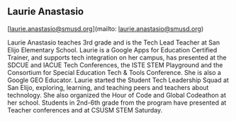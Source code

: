 ## Laurie Anastasio

[laurie.anastasio@smusd.org](mailto: laurie.anastasio@smusd.org)

Laurie Anastasio teaches 3rd grade and is the Tech Lead Teacher at San Elijo Elementary School. Laurie is a Google Apps for Education Certified Trainer, and supports tech integration on her campus, has presented at the SDCUE and IACUE Tech Conferences, the ISTE STEM Playground and the Consortium for Special Education Tech & Tools Conference. She is also a Google GEO Educator. Laurie started the Student Tech Leadership Squad at San Elijo, exploring, learning, and teaching peers and teachers about technology. She also organized the Hour of Code and Global Codeathon at her school. Students in 2nd-6th grade from the program have presented at Teacher conferences and at CSUSM STEM Saturday.
